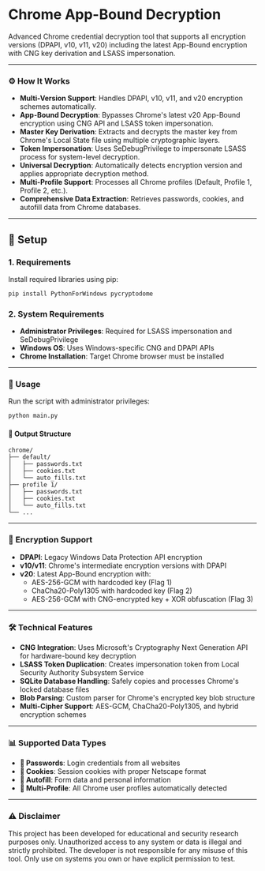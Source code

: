 # Chrome App-Bound Decryption

Advanced Chrome credential decryption tool that supports all encryption versions (DPAPI, v10, v11, v20) including the latest App-Bound encryption with CNG key derivation and LSASS impersonation.

---

### ⚙️ How It Works

- **Multi-Version Support**: Handles DPAPI, v10, v11, and v20 encryption schemes automatically.
- **App-Bound Decryption**: Bypasses Chrome's latest v20 App-Bound encryption using CNG API and LSASS token impersonation.
- **Master Key Derivation**: Extracts and decrypts the master key from Chrome's Local State file using multiple cryptographic layers.
- **Token Impersonation**: Uses SeDebugPrivilege to impersonate LSASS process for system-level decryption.
- **Universal Decryption**: Automatically detects encryption version and applies appropriate decryption method.
- **Multi-Profile Support**: Processes all Chrome profiles (Default, Profile 1, Profile 2, etc.).
- **Comprehensive Data Extraction**: Retrieves passwords, cookies, and autofill data from Chrome databases.

---

## 📁 Setup

### 1. Requirements

Install required libraries using pip:
```python
pip install PythonForWindows pycryptodome
```

### 2. System Requirements

- **Administrator Privileges**: Required for LSASS impersonation and SeDebugPrivilege
- **Windows OS**: Uses Windows-specific CNG and DPAPI APIs
- **Chrome Installation**: Target Chrome browser must be installed

---

### 🚀 Usage

Run the script with administrator privileges:
```bash
python main.py
```

#### 📂 Output Structure
```
chrome/
├── default/
│   ├── passwords.txt
│   ├── cookies.txt
│   └── auto_fills.txt
├── profile 1/
│   ├── passwords.txt
│   ├── cookies.txt
│   └── auto_fills.txt
└── ...
```

---

### 🔐 Encryption Support

- **DPAPI**: Legacy Windows Data Protection API encryption
- **v10/v11**: Chrome's intermediate encryption versions with DPAPI
- **v20**: Latest App-Bound encryption with:
  - AES-256-GCM with hardcoded key (Flag 1)
  - ChaCha20-Poly1305 with hardcoded key (Flag 2)
  - AES-256-GCM with CNG-encrypted key + XOR obfuscation (Flag 3)

---

### 🛠️ Technical Features

- **CNG Integration**: Uses Microsoft's Cryptography Next Generation API for hardware-bound key decryption
- **LSASS Token Duplication**: Creates impersonation token from Local Security Authority Subsystem Service
- **SQLite Database Handling**: Safely copies and processes Chrome's locked database files
- **Blob Parsing**: Custom parser for Chrome's encrypted key blob structure
- **Multi-Cipher Support**: AES-GCM, ChaCha20-Poly1305, and hybrid encryption schemes

---

### 📊 Supported Data Types

- **🔑 Passwords**: Login credentials from all websites
- **🍪 Cookies**: Session cookies with proper Netscape format
- **📝 Autofill**: Form data and personal information
- **👤 Multi-Profile**: All Chrome user profiles automatically detected

---

### ⚠️ Disclaimer

This project has been developed for educational and security research purposes only. Unauthorized access to any system or data is illegal and strictly prohibited. The developer is not responsible for any misuse of this tool. Only use on systems you own or have explicit permission to test.
